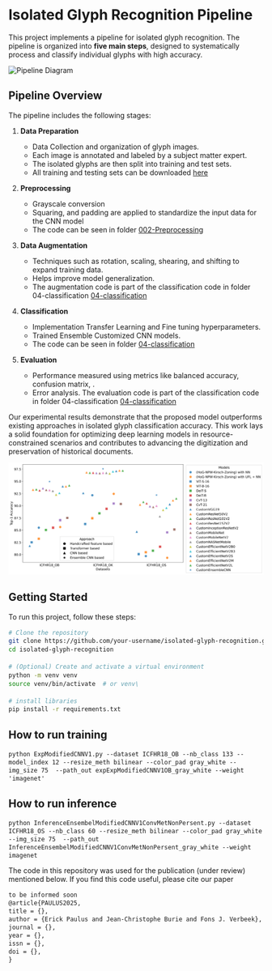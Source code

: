 # Isolated Glyph Recognition Pipeline



This project implements a pipeline for isolated glyph recognition. The pipeline is organized into **five main steps**, designed to systematically process and classify individual glyphs with high accuracy.

![Pipeline Diagram](imgs/Pipeline.png)

## Pipeline Overview

The pipeline includes the following stages:

1. **Data Preparation**  
   - Data Collection and organization of glyph images.
   - Each image  is annotated and labeled by a subject matter expert.
   - The isolated glyphs are then split into training and test sets.
   - All training and testing sets can be downloaded [here](http://amadi.univ-lr.fr/ICFHR2018_Contest/index.php/download-1234-all)

2. **Preprocessing**  
   - Grayscale conversion 
   - Squaring, and padding are applied to standardize the input data for the CNN model
   - The code can be seen in folder [002-Preprocessing](./002-Preprocessing)


3. **Data Augmentation**  
   - Techniques such as rotation, scaling, shearing, and shifting to expand training data.
   - Helps improve model generalization.
   - The augmentation code is part of the classification code in folder 04-classification [04-classification](./04-classification)

4. **Classification**  
   - Implementation Transfer Learning and Fine tuning hyperparameters.
   - Trained Ensemble Customized CNN models.
   - The code can be seen in folder [04-classification](./04-classification)

5. **Evaluation**  
   - Performance measured using metrics like balanced accuracy, confusion matrix, .
   - Error analysis.
   The evaluation code is part of the classification code in folder 04-classification [04-classification](./04-classification)

Our experimental results demonstrate that the proposed model outperforms existing approaches in isolated glyph classification accuracy. This work lays a solid foundation for optimizing deep learning models in resource-constrained scenarios and contributes to advancing the digitization and preservation of historical documents.

![benchmark](imgs/sota1.png)

## Getting Started

To run this project, follow these steps:

```bash
# Clone the repository
git clone https://github.com/your-username/isolated-glyph-recognition.git
cd isolated-glyph-recognition

# (Optional) Create and activate a virtual environment
python -m venv venv
source venv/bin/activate  # or venv\

# install libraries
pip install -r requirements.txt
```



## How to run training
```
python ExpModifiedCNNV1.py --dataset ICFHR18_OB --nb_class 133 --model_index 12 --resize_meth bilinear --color_pad gray_white --img_size 75  --path_out expExpModifiedCNNV1OB_gray_white --weight 'imagenet'
```

## How to run inference
```
python InferenceEnsembelModifiedCNNV1ConvMetNonPersent.py --dataset ICFHR18_OS --nb_class 60 --resize_meth bilinear --color_pad gray_white --img_size 75  --path_out InferenceEnsembelModifiedCNNV1ConvMetNonPersent_gray_white --weight imagenet
```

The code in this repository was used for the publication  (under review) mentioned below. If you find this code useful, please cite our paper

```
to be informed soon
@article{PAULUS2025,
title = {},
author = {Erick Paulus and Jean-Christophe Burie and Fons J. Verbeek},
journal = {},
year = {},
issn = {},
doi = {},
}
```
